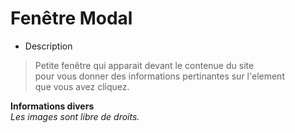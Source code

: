 # Fenêtre Modal

- Description

> Petite fenêtre qui apparait devant le contenue du site  
> pour vous donner des informations pertinantes sur l'element  
> que vous avez cliquez.

**Informations divers**  
_Les images sont libre de droits._
